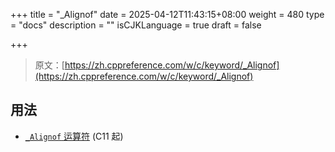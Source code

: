 +++
title = "_Alignof"
date = 2025-04-12T11:43:15+08:00
weight = 480
type = "docs"
description = ""
isCJKLanguage = true
draft = false

+++

> 原文：[https://zh.cppreference.com/w/c/keyword/_Alignof](https://zh.cppreference.com/w/c/keyword/_Alignof)

## 用法

- [`_Alignof` 运算符](https://zh.cppreference.com/w/c/language/_Alignof) (C11 起)